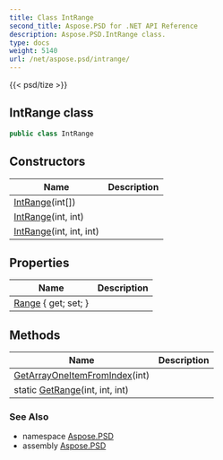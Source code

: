 ```yaml
---
title: Class IntRange
second_title: Aspose.PSD for .NET API Reference
description: Aspose.PSD.IntRange class. 
type: docs
weight: 5140
url: /net/aspose.psd/intrange/
---
```

{{< psd/tize >}}
## IntRange class

```csharp
public class IntRange
```

## Constructors

| Name | Description |
| --- | --- |
| [IntRange](intrange/#constructor_2)(int[]) |  |
| [IntRange](intrange/#constructor)(int, int) |  |
| [IntRange](intrange/#constructor_1)(int, int, int) |  |

## Properties

| Name | Description |
| --- | --- |
| [Range](../../aspose.psd/intrange/range/) { get; set; } |  |

## Methods

| Name | Description |
| --- | --- |
| [GetArrayOneItemFromIndex](../../aspose.psd/intrange/getarrayoneitemfromindex/)(int) |  |
| static [GetRange](../../aspose.psd/intrange/getrange/)(int, int, int) |  |

### See Also

* namespace [Aspose.PSD](../../aspose.psd/)
* assembly [Aspose.PSD](../../)



